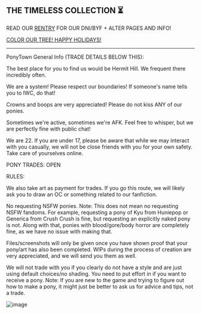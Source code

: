 ## THE TIMELESS COLLECTION ⏳

READ OUR [RENTRY](https://rentry.co/timelesscol) FOR OUR DNI/BYF + ALTER PAGES AND INFO!

[COLOR OUR TREE! HAPPY HOLIDAYS!](https://colormytree.me/2024/01JE48XCK8297322KFKQ064HVY)

***

PonyTown General Info (TRADE DETAILS BELOW THIS):

The best place for you to find us would be Hermit Hill. We frequent there incredibly often.

We are a system! Please respect our boundaries! If someone's name tells you to IWC, do that!

Crowns and boops are very appreciated! Please do not kiss ANY of our ponies.

Sometimes we're active, sometimes we're AFK. Feel free to whisper, but we are perfectly fine with public chat!

We are 22. If you are under 17, please be aware that while we may interact with you casually, we will not be close friends with you for your own safety. Take care of yourselves online.

PONY TRADES: OPEN

RULES:

We also take art as payment for trades. If you go this route, we will likely ask you to draw an OC or something related to our fanfiction.

No requesting NSFW ponies. Note: This does not mean no requesting NSFW fandoms. For example, requesting a pony of Kyu from Huniepop or Generica from Crush Crush is fine, but requesting an explicitly naked pony is not. Along with that, ponies with blood/gore/body horror are completely fine, as we have no issue with making that.

Files/screenshots will only be given once you have shown proof that your pony/art has also been completed. WIPs during the process of creation are very appreciated, and we will send you them as well.

We will not trade with you if you clearly do not have a style and are just using default choices/no shading. You need to put effort in if you want to receive a pony. Note: If you are new to the game and trying to figure out how to make a pony, it might just be better to ask us for advice and tips, not a trade.


![image](https://github.com/user-attachments/assets/44e8e057-ba36-4a9d-b425-8ca8796dd4dd)


<!--
**TimelessCol/TimelessCol** is a ✨ _special_ ✨ repository because its `README.md` (this file) appears on your GitHub profile.

Here are some ideas to get you started:

- 🔭 I’m currently working on ...
- 🌱 I’m currently learning ...
- 👯 I’m looking to collaborate on ...
- 🤔 I’m looking for help with ...
- 💬 Ask me about ...
- 📫 How to reach me: ...
- 😄 Pronouns: ...
- ⚡ Fun fact: ...
-->
